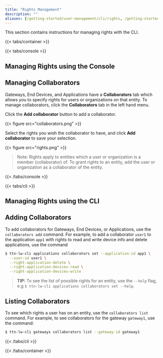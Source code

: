 ```yaml
---
title: "Rights Management"
description: ""
aliases: [/getting-started/user-management/cli/rights, /getting-started/user-management/console/rights]
---
```


This section contains instructions for managing rights with the CLI.

<!--more-->

{{< tabs/container >}}

{{< tabs/console >}}

## Managing Rights using the Console

## Managing Collaborators

Gateways, End Devices, and Applications have a **Collaborators** tab which allows you to specify rights for users or organizations on that entity. To manage collaborators, click the **Collaborators** tab in the left hand menu.

Click the **Add collaborator** button to add a collaborator.

{{< figure src="collaborators.png" >}}

Select the rights you wish the collaborator to have, and click **Add collaborator** to save your selection.

{{< figure src="rights.png" >}}

>Note: Rights apply to entities which a user or organization is a member (collaborator) of. To grant rights to an entity, add the user or organization as a collaborator of the entity.

{{< /tabs/console >}}

{{< tabs/cli >}}

## Managing Rights using the CLI

## Adding Collaborators

To add collaborators for Gateways, End Devices, or Applications, use the `collaborators add` command. For example, to add a collaborator `user1` to the application `app1` with rights to read and write device info and delete applications, use the command

```bash
$ ttn-lw-cli applications collaborators set --application-id app1 \
  --user-id user1 \
  --right-application-delete \
  --right-application-devices-read \
  --right-application-devices-write
```

> **TIP:** To see the list of possible rights for an entity, use the `--help` flag, e.g `$ ttn-lw-cli applications collaborators set --help`.

## Listing Collaborators

To see which rights a user has on an entity, use the `collaborators list` command. For example, to see collaborators for the gateway `gateway1`, use the command:

```bash
$ ttn-lw-cli gateways collaborators list --gateway-id gateway1
```

{{< /tabs/cli >}}

{{< /tabs/container >}}

